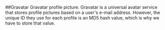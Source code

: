 
##Gravatar
Gravatar profile picture. Gravatar is a universal avatar
service that stores profile pictures based on a user's e-mail address. However, the
unique ID they use for each profile is an MD5 hash value, which is why we have
to store that value.

